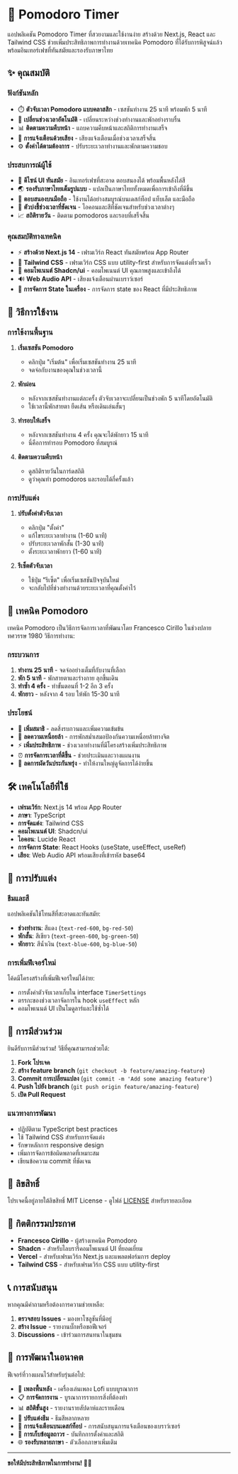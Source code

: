 # 🍅 Pomodoro Timer

แอปพลิเคชัน Pomodoro Timer ที่สวยงามและใช้งานง่าย สร้างด้วย Next.js, React และ Tailwind CSS ช่วยเพิ่มประสิทธิภาพการทำงานด้วยเทคนิค Pomodoro ที่ได้รับการพิสูจน์แล้ว พร้อมอินเทอร์เฟซที่ทันสมัยและรองรับภาษาไทย

## ✨ คุณสมบัติ

### ฟังก์ชันหลัก

- ⏱️ **ตัวจับเวลา Pomodoro แบบคลาสสิก** - เซสชันทำงาน 25 นาที พร้อมพัก 5 นาที
- 🔄 **เปลี่ยนช่วงเวลาอัตโนมัติ** - เปลี่ยนระหว่างช่วงทำงานและพักอย่างราบรื่น
- 📊 **ติดตามความคืบหน้า** - แถบความคืบหน้าและสถิติการทำงานเสร็จ
- 🔔 **การแจ้งเตือนด้วยเสียง** - เสียงแจ้งเตือนเมื่อช่วงเวลาเสร็จสิ้น
- ⚙️ **ตั้งค่าได้ตามต้องการ** - ปรับระยะเวลาทำงานและพักตามความชอบ

### ประสบการณ์ผู้ใช้

- 🎨 **ดีไซน์ UI ทันสมัย** - อินเทอร์เฟซที่สะอาด ตอบสนองได้ พร้อมพื้นหลังไล่สี
- 🌏 **รองรับภาษาไทยเต็มรูปแบบ** - แปลเป็นภาษาไทยทั้งหมดเพื่อการเข้าถึงที่ดีขึ้น
- 📱 **ตอบสนองบนมือถือ** - ใช้งานได้อย่างสมบูรณ์บนเดสก์ท็อป แท็บเล็ต และมือถือ
- 🎯 **ตัวบ่งชี้ช่วงเวลาที่ชัดเจน** - ไอคอนและสีที่ชัดเจนสำหรับช่วงเวลาต่างๆ
- 📈 **สถิติรายวัน** - ติดตาม pomodoros และรอบที่เสร็จสิ้น

### คุณสมบัติทางเทคนิค

- ⚡ **สร้างด้วย Next.js 14** - เฟรมเวิร์ก React ทันสมัยพร้อม App Router
- 🎨 **Tailwind CSS** - เฟรมเวิร์ก CSS แบบ utility-first สำหรับการจัดแต่งที่รวดเร็ว
- 🧩 **คอมโพเนนต์ Shadcn/ui** - คอมโพเนนต์ UI คุณภาพสูงและเข้าถึงได้
- 🔊 **Web Audio API** - เสียงแจ้งเตือนผ่านเบราว์เซอร์
- 💾 **การจัดการ State ในเครื่อง** - การจัดการ state ของ React ที่มีประสิทธิภาพ

## 📖 วิธีการใช้งาน

### การใช้งานพื้นฐาน

1. **เริ่มเซสชัน Pomodoro**

   - คลิกปุ่ม "เริ่มต้น" เพื่อเริ่มเซสชันทำงาน 25 นาที
   - จดจ่อกับงานของคุณในช่วงเวลานี้

2. **พักผ่อน**

   - หลังจากเซสชันทำงานแต่ละครั้ง ตัวจับเวลาจะเปลี่ยนเป็นช่วงพัก 5 นาทีโดยอัตโนมัติ
   - ใช้เวลานี้พักสายตา ยืดเส้น หรือเดินเล่นสั้นๆ

3. **ทำรอบให้เสร็จ**

   - หลังจากเซสชันทำงาน 4 ครั้ง คุณจะได้พักยาว 15 นาที
   - นี่คือการทำรอบ Pomodoro ที่สมบูรณ์

4. **ติดตามความคืบหน้า**
   - ดูสถิติรายวันในการ์ดสถิติ
   - ดูว่าคุณทำ pomodoros และรอบได้กี่ครั้งแล้ว

### การปรับแต่ง

1. **ปรับตั้งค่าตัวจับเวลา**

   - คลิกปุ่ม "ตั้งค่า"
   - แก้ไขระยะเวลาทำงาน (1-60 นาที)
   - ปรับระยะเวลาพักสั้น (1-30 นาที)
   - ตั้งระยะเวลาพักยาว (1-60 นาที)

2. **รีเซ็ตตัวจับเวลา**
   - ใช้ปุ่ม "รีเซ็ต" เพื่อเริ่มเซสชันปัจจุบันใหม่
   - จะกลับไปที่ช่วงทำงานด้วยระยะเวลาที่คุณตั้งค่าไว้

## 🎯 เทคนิค Pomodoro

เทคนิค Pomodoro เป็นวิธีการจัดการเวลาที่พัฒนาโดย Francesco Cirillo ในช่วงปลายทศวรรษ 1980 วิธีการทำงาน:

### กระบวนการ

1. **ทำงาน 25 นาที** - จดจ่ออย่างเต็มที่กับงานที่เลือก
2. **พัก 5 นาที** - พักสายตาและร่างกาย ลุกขึ้นเดิน
3. **ทำซ้ำ 4 ครั้ง** - ทำขั้นตอนที่ 1-2 อีก 3 ครั้ง
4. **พักยาว** - หลังจาก 4 รอบ ให้พัก 15-30 นาที

### ประโยชน์

- 🎯 **เพิ่มสมาธิ** - ลดสิ่งรบกวนและเพิ่มความเข้มข้น
- 💪 **ลดความเหนื่อยล้า** - การพักสม่ำเสมอป้องกันความเหนื่อยล้าทางจิต
- ⚡ **เพิ่มประสิทธิภาพ** - ช่วงเวลาทำงานที่มีโครงสร้างเพิ่มประสิทธิภาพ
- ⏰ **การจัดการเวลาที่ดีขึ้น** - ช่วยประเมินและวางแผนงาน
- 🚫 **ลดการผัดวันประกันพรุ่ง** - ทำให้งานใหญ่ดูจัดการได้ง่ายขึ้น

## 🛠️ เทคโนโลยีที่ใช้

- **เฟรมเวิร์ก**: Next.js 14 พร้อม App Router
- **ภาษา**: TypeScript
- **การจัดแต่ง**: Tailwind CSS
- **คอมโพเนนต์ UI**: Shadcn/ui
- **ไอคอน**: Lucide React
- **การจัดการ State**: React Hooks (useState, useEffect, useRef)
- **เสียง**: Web Audio API พร้อมเสียงที่เข้ารหัส base64

## 🎨 การปรับแต่ง

### ธีมและสี

แอปพลิเคชันใช้โทนสีที่สะอาดและทันสมัย:

- **ช่วงทำงาน**: สีแดง (`text-red-600`, `bg-red-50`)
- **พักสั้น**: สีเขียว (`text-green-600`, `bg-green-50`)
- **พักยาว**: สีน้ำเงิน (`text-blue-600`, `bg-blue-50`)

### การเพิ่มฟีเจอร์ใหม่

โค้ดมีโครงสร้างที่เพิ่มฟีเจอร์ใหม่ได้ง่าย:

- การตั้งค่าตัวจับเวลาเก็บใน interface `TimerSettings`
- ตรรกะของช่วงเวลาจัดการใน hook `useEffect` หลัก
- คอมโพเนนต์ UI เป็นโมดูลาร์และใช้ซ้ำได้

## 🤝 การมีส่วนร่วม

ยินดีรับการมีส่วนร่วม! วิธีที่คุณสามารถช่วยได้:

1. **Fork โปรเจค**
2. **สร้าง feature branch** (`git checkout -b feature/amazing-feature`)
3. **Commit การเปลี่ยนแปลง** (`git commit -m 'Add some amazing feature'`)
4. **Push ไปยัง branch** (`git push origin feature/amazing-feature`)
5. **เปิด Pull Request**

### แนวทางการพัฒนา

- ปฏิบัติตาม TypeScript best practices
- ใช้ Tailwind CSS สำหรับการจัดแต่ง
- รักษาหลักการ responsive design
- เพิ่มการจัดการข้อผิดพลาดที่เหมาะสม
- เขียนข้อความ commit ที่ชัดเจน

## 📝 ลิขสิทธิ์

โปรเจคนี้อยู่ภายใต้ลิขสิทธิ์ MIT License - ดูไฟล์ [LICENSE](LICENSE) สำหรับรายละเอียด

## 🙏 กิตติกรรมประกาศ

- **Francesco Cirillo** - ผู้สร้างเทคนิค Pomodoro
- **Shadcn** - สำหรับไลบรารีคอมโพเนนต์ UI ที่ยอดเยี่ยม
- **Vercel** - สำหรับเฟรมเวิร์ก Next.js และแพลตฟอร์มการ deploy
- **Tailwind CSS** - สำหรับเฟรมเวิร์ก CSS แบบ utility-first

## 📞 การสนับสนุน

หากคุณมีคำถามหรือต้องการความช่วยเหลือ:

1. **ตรวจสอบ Issues** - มองหาโซลูชันที่มีอยู่
2. **สร้าง Issue** - รายงานบั๊กหรือขอฟีเจอร์
3. **Discussions** - เข้าร่วมการสนทนาในชุมชน

## 🔮 การพัฒนาในอนาคต

ฟีเจอร์ที่วางแผนไว้สำหรับรุ่นต่อไป:

- 🎵 **เพลงพื้นหลัง** - เครื่องเล่นเพลง Lofi แบบบูรณาการ
- 📋 **การจัดการงาน** - บูรณาการรายการสิ่งที่ต้องทำ
- 📊 **สถิติขั้นสูง** - รายงานรายสัปดาห์และรายเดือน
- 🎨 **ปรับแต่งธีม** - ธีมสีหลากหลาย
- 🔔 **การแจ้งเตือนบนเดสก์ท็อป** - การสนับสนุนการแจ้งเตือนของเบราว์เซอร์
- 💾 **การเก็บข้อมูลถาวร** - บันทึกการตั้งค่าและสถิติ
- 🌐 **รองรับหลายภาษา** - ตัวเลือกภาษาเพิ่มเติม

---

**ขอให้มีประสิทธิภาพในการทำงาน! 🍅✨**
